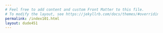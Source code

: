 ```yaml
---
# Feel free to add content and custom Front Matter to this file.
# To modify the layout, see https://jekyllrb.com/docs/themes/#overriding-theme-defaults
permalink: /index101.html
layout: dude451
---
```

